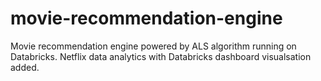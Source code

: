 # movie-recommendation-engine
Movie recommendation engine powered by ALS algorithm running on Databricks. Netflix data analytics with Databricks dashboard visualsation added.
